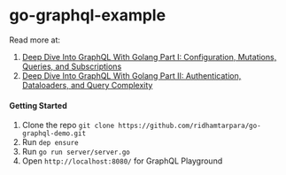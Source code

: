 # go-graphql-example

Read more at: 
1. [Deep Dive Into GraphQL With Golang Part I: Configuration, Mutations, Queries, and Subscriptions]()
2. [Deep Dive Into GraphQL With Golang Part II: Authentication, Dataloaders, and Query Complexity]()

#### Getting Started
1. Clone the repo  `git clone https://github.com/ridhamtarpara/go-graphql-demo.git`
2. Run `dep ensure`
3. Run `go run server/server.go`
4. Open `http://localhost:8080/` for GraphQL Playground

